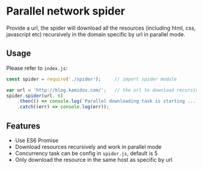 # Parallel network spider

Provide a url, the spider will download all the resources (including html, css, javascript etc) recursively in the domain specific by url in parallel mode. 

## Usage

Please refer to `index.js`:

```js
const spider = require('./spider');     // import spider module

var url = 'http://blog.kamidox.com/';   // the url to download recursively
spider.spider(url, 6)
    .then(() => console.log(`Parallel downloading task is starting ...`))
    .catch((err) => console.log(err));
```

## Features

* Use ES6 Promise
* Download resources recursively and work in parallel mode
* Concurrency task can be config in `spider.js`, default is 5
* Only download the resource in the same host as specific by url
